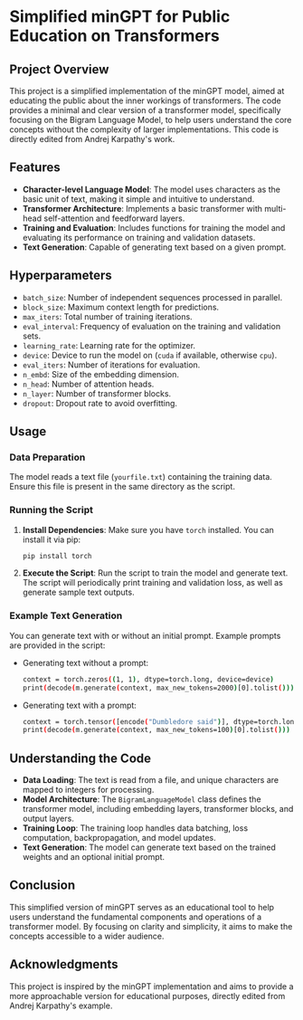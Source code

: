 # Simplified minGPT for Public Education on Transformers

## Project Overview

This project is a simplified implementation of the minGPT model, aimed at educating the public about the inner workings of transformers. The code provides a minimal and clear version of a transformer model, specifically focusing on the Bigram Language Model, to help users understand the core concepts without the complexity of larger implementations. This code is directly edited from Andrej Karpathy's work.

## Features

- **Character-level Language Model**: The model uses characters as the basic unit of text, making it simple and intuitive to understand.
- **Transformer Architecture**: Implements a basic transformer with multi-head self-attention and feedforward layers.
- **Training and Evaluation**: Includes functions for training the model and evaluating its performance on training and validation datasets.
- **Text Generation**: Capable of generating text based on a given prompt.

## Hyperparameters

- `batch_size`: Number of independent sequences processed in parallel.
- `block_size`: Maximum context length for predictions.
- `max_iters`: Total number of training iterations.
- `eval_interval`: Frequency of evaluation on the training and validation sets.
- `learning_rate`: Learning rate for the optimizer.
- `device`: Device to run the model on (`cuda` if available, otherwise `cpu`).
- `eval_iters`: Number of iterations for evaluation.
- `n_embd`: Size of the embedding dimension.
- `n_head`: Number of attention heads.
- `n_layer`: Number of transformer blocks.
- `dropout`: Dropout rate to avoid overfitting.

## Usage

### Data Preparation

The model reads a text file (`yourfile.txt`) containing the training data. Ensure this file is present in the same directory as the script.

### Running the Script

1. **Install Dependencies**: Make sure you have `torch` installed. You can install it via pip:
    ```sh
    pip install torch
    ```
2. **Execute the Script**: Run the script to train the model and generate text. The script will periodically print training and validation loss, as well as generate sample text outputs.

### Example Text Generation

You can generate text with or without an initial prompt. Example prompts are provided in the script:
- Generating text without a prompt:
    ```sh
    context = torch.zeros((1, 1), dtype=torch.long, device=device)
    print(decode(m.generate(context, max_new_tokens=2000)[0].tolist()))
    ```
- Generating text with a prompt:
    ```sh
    context = torch.tensor([encode("Dumbledore said")], dtype=torch.long)
    print(decode(m.generate(context, max_new_tokens=100)[0].tolist()))
    ```

## Understanding the Code

- **Data Loading**: The text is read from a file, and unique characters are mapped to integers for processing.
- **Model Architecture**: The `BigramLanguageModel` class defines the transformer model, including embedding layers, transformer blocks, and output layers.
- **Training Loop**: The training loop handles data batching, loss computation, backpropagation, and model updates.
- **Text Generation**: The model can generate text based on the trained weights and an optional initial prompt.

## Conclusion

This simplified version of minGPT serves as an educational tool to help users understand the fundamental components and operations of a transformer model. By focusing on clarity and simplicity, it aims to make the concepts accessible to a wider audience.

## Acknowledgments

This project is inspired by the minGPT implementation and aims to provide a more approachable version for educational purposes, directly edited from Andrej Karpathy's example.

